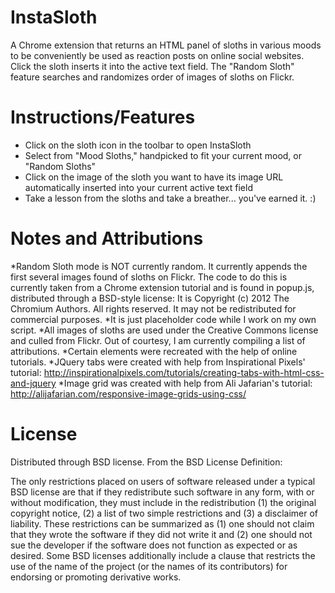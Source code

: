 InstaSloth
=============

A Chrome extension that returns an HTML panel of sloths in various moods to be conveniently be used as reaction posts on online social websites. Click the sloth inserts it into the active text field. The "Random Sloth" feature searches and randomizes order of images of sloths on Flickr.

Instructions/Features
=============
* Click on the sloth icon in the toolbar to open InstaSloth
* Select from "Mood Sloths," handpicked to fit your current mood, or "Random Sloths"
* Click on the image of the sloth you want to have its image URL automatically inserted into your current active text field
* Take a lesson from the sloths and take a breather... you've earned it. :)

Notes and Attributions
=============
*Random Sloth mode is NOT currently random. It currently appends the first several images found of sloths on Flickr.
  The code to do this is currently taken from a Chrome extension tutorial and is found in popup.js, distributed through a BSD-style license:
  It is Copyright (c) 2012 The Chromium Authors. All rights reserved. It may not be redistributed for commercial purposes.
  *It is just placeholder code while I work on my own script.
*All images of sloths are used under the Creative Commons license and culled from Flickr. Out of courtesy, I am currently compiling a list of attributions.
*Certain elements were recreated with the help of online tutorials.
  *JQuery tabs were created with help from Inspirational Pixels' tutorial: http://inspirationalpixels.com/tutorials/creating-tabs-with-html-css-and-jquery
  *Image grid was created with help from Ali Jafarian's tutorial: http://alijafarian.com/responsive-image-grids-using-css/
  
License
=============
Distributed through BSD license. From the BSD License Definition: 

The only restrictions placed on users of software released under a typical BSD license are that if they redistribute such software in any form, with or without modification, they must include in the redistribution (1) the original copyright notice, (2) a list of two simple restrictions and (3) a disclaimer of liability. These restrictions can be summarized as (1) one should not claim that they wrote the software if they did not write it and (2) one should not sue the developer if the software does not function as expected or as desired. Some BSD licenses additionally include a clause that restricts the use of the name of the project (or the names of its contributors) for endorsing or promoting derivative works.
